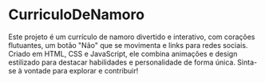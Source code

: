 # CurriculoDeNamoro
Este projeto é um currículo de namoro divertido e interativo, com corações flutuantes, um botão "Não" que se movimenta e links para redes sociais. Criado em HTML, CSS e JavaScript, ele combina animações e design estilizado para destacar habilidades e personalidade de forma única. Sinta-se à vontade para explorar e contribuir!

